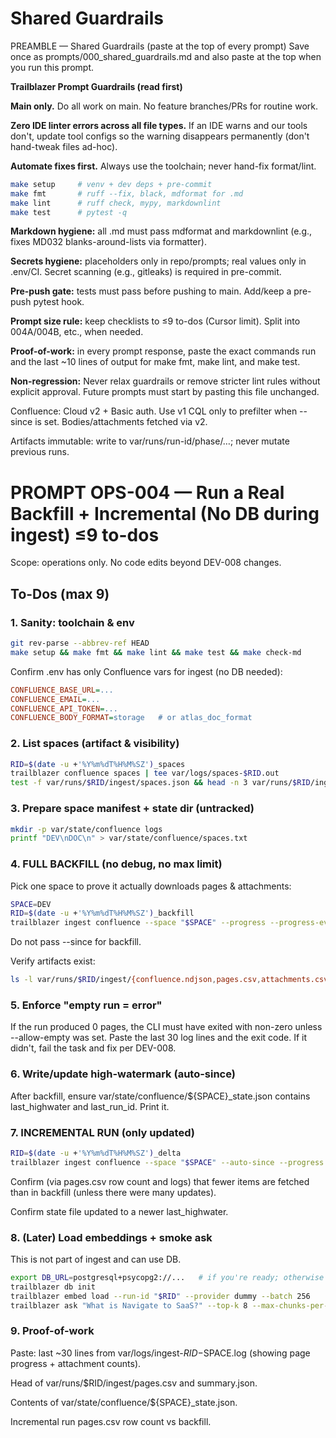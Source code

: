 # Shared Guardrails

PREAMBLE — Shared Guardrails (paste at the top of every prompt)
Save once as prompts/000_shared_guardrails.md and also paste at the top when
you run this prompt.

**Trailblazer Prompt Guardrails (read first)**

**Main only.** Do all work on main. No feature branches/PRs for routine work.

**Zero IDE linter errors across all file types.** If an IDE warns and our tools don't, update tool configs so the warning disappears permanently (don't hand-tweak files ad-hoc).

**Automate fixes first.** Always use the toolchain; never hand-fix format/lint.

```bash
make setup     # venv + dev deps + pre-commit
make fmt       # ruff --fix, black, mdformat for .md
make lint      # ruff check, mypy, markdownlint
make test      # pytest -q
```

**Markdown hygiene:** all .md must pass mdformat and markdownlint (e.g., fixes MD032 blanks-around-lists via formatter).

**Secrets hygiene:** placeholders only in repo/prompts; real values only in .env/CI. Secret scanning (e.g., gitleaks) is required in pre-commit.

**Pre-push gate:** tests must pass before pushing to main. Add/keep a pre-push pytest hook.

**Prompt size rule:** keep checklists to ≤9 to-dos (Cursor limit). Split into 004A/004B, etc., when needed.

**Proof-of-work:** in every prompt response, paste the exact commands run and the last ~10 lines of output for make fmt, make lint, and make test.

**Non-regression:** Never relax guardrails or remove stricter lint rules without explicit approval. Future prompts must start by pasting this file unchanged.

Confluence: Cloud v2 + Basic auth. Use v1 CQL only to prefilter when --since is set. Bodies/attachments fetched via v2.

Artifacts immutable: write to var/runs/run-id/phase/…; never mutate previous runs.

# PROMPT OPS-004 — Run a Real Backfill + Incremental (No DB during ingest) ≤9 to-dos

Scope: operations only. No code edits beyond DEV-008 changes.

## To-Dos (max 9)

### 1. Sanity: toolchain & env

```bash
git rev-parse --abbrev-ref HEAD
make setup && make fmt && make lint && make test && make check-md
```

Confirm .env has only Confluence vars for ingest (no DB needed):

```ini
CONFLUENCE_BASE_URL=...
CONFLUENCE_EMAIL=...
CONFLUENCE_API_TOKEN=...
CONFLUENCE_BODY_FORMAT=storage   # or atlas_doc_format
```

### 2. List spaces (artifact & visibility)

```bash
RID=$(date -u +'%Y%m%dT%H%M%SZ')_spaces
trailblazer confluence spaces | tee var/logs/spaces-$RID.out
test -f var/runs/$RID/ingest/spaces.json && head -n 3 var/runs/$RID/ingest/spaces.json
```

### 3. Prepare space manifest + state dir (untracked)

```bash
mkdir -p var/state/confluence logs
printf "DEV\nDOC\n" > var/state/confluence/spaces.txt
```

### 4. FULL BACKFILL (no debug, no max limit)

Pick one space to prove it actually downloads pages & attachments:

```bash
SPACE=DEV
RID=$(date -u +'%Y%m%dT%H%M%SZ')_backfill
trailblazer ingest confluence --space "$SPACE" --progress --progress-every 10 2>&1 | tee var/logs/ingest-$RID-$SPACE.log
```

Do not pass --since for backfill.

Verify artifacts exist:

```bash
ls -l var/runs/$RID/ingest/{confluence.ndjson,pages.csv,attachments.csv,summary.json}
```

### 5. Enforce "empty run = error"

If the run produced 0 pages, the CLI must have exited with non-zero unless --allow-empty was set. Paste the last 30 log lines and the exit code. If it didn't, fail the task and fix per DEV-008.

### 6. Write/update high-watermark (auto-since)

After backfill, ensure var/state/confluence/${SPACE}\_state.json contains last_highwater and last_run_id. Print it.

### 7. INCREMENTAL RUN (only updated)

```bash
RID=$(date -u +'%Y%m%dT%H%M%SZ')_delta
trailblazer ingest confluence --space "$SPACE" --auto-since --progress --progress-every 10 2>&1 | tee var/logs/ingest-$RID-$SPACE.log
```

Confirm (via pages.csv row count and logs) that fewer items are fetched than in backfill (unless there were many updates).

Confirm state file updated to a newer last_highwater.

### 8. (Later) Load embeddings + smoke ask

This is not part of ingest and can use DB.

```bash
export DB_URL=postgresql+psycopg2://...   # if you're ready; otherwise uses sqlite fallback
trailblazer db init
trailblazer embed load --run-id "$RID" --provider dummy --batch 256
trailblazer ask "What is Navigate to SaaS?" --top-k 8 --max-chunks-per-doc 2 --provider dummy --format text
```

### 9. Proof-of-work

Paste: last ~30 lines from var/logs/ingest-$RID-$SPACE.log (showing page progress + attachment counts).

Head of var/runs/$RID/ingest/pages.csv and summary.json.

Contents of var/state/confluence/${SPACE}\_state.json.

Incremental run pages.csv row count vs backfill.
